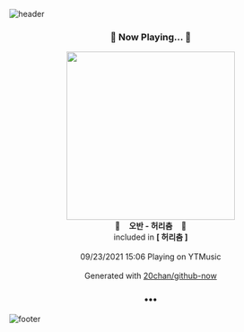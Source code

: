 ![header](https://capsule-render.vercel.app/api?type=wave&height=170&section=header&text=Hi.%20I'm%20SHIFT&fontColor=090707&fontAlignX=45&fontAlignY=65&fontSize=100)

<h3 align="center">🎵 Now Playing... 🎵</h3>
<p align="center">
  <a href="https://music.youtube.com/watch?v=xj-uh2nqRxg">
    <img width="300" src="https://lh3.googleusercontent.com/GwJ97tneuL8sdNzBmsbBJfmme-furQKvAR1V0SVDHcSR6_Pz-SRIO5vncT5Qmc-cltrb7oEmIfPXFIk">
  </a>
  <br>
  🎵&nbsp&nbsp&nbsp <b>오반 - 허리춤</b> &nbsp&nbsp&nbsp🎵
  <br>
  included in <b>[ 허리춤 ]</b>
  
  <br />
  <br />
  09/23/2021 15:06 Playing on YTMusic
  <br />
  <br />
  Generated with <a href="https://github.com/20chan/github-now">20chan/github-now</a>
</p>

<h3 align="center">•••</h3>

![footer](https://capsule-render.vercel.app/api?type=wave&height=150&section=footer)
